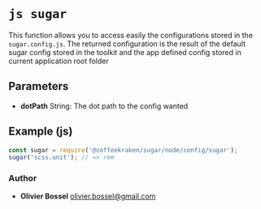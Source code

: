


<!-- @namespace    sugar.node.config -->
<!-- @name    sugar -->

# ```js sugar ```


This function allows you to access easily the configurations stored in the ```sugar.config.js```.
The returned configuration is the result of the default sugar config stored in the toolkit and the
app defined config stored in current application root folder

## Parameters

- **dotPath**  String: The dot path to the config wanted



## Example (js)

```js
const sugar = require('@coffeekraken/sugar/node/config/sugar');
sugar('scss.unit'); // => rem
```


### Author
- **Olivier Bossel** <a href="mailto:olivier.bossel@gmail.com">olivier.bossel@gmail.com</a> 



